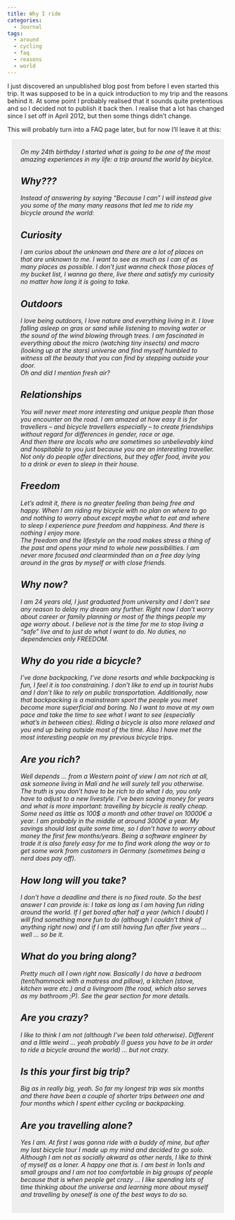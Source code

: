 ```yaml
---
title: Why I ride
categories:
  - Journal
tags:
  - around
  - cycling
  - faq
  - reasons
  - world
---
```

I just discovered an unpublished blog post from before I even started this trip. It was supposed to be in a quick introduction to my trip and the reasons behind it. At some point I probably realised that it sounds quite pretentious and so I decided not to publish it back then. I realise that a lot has changed since I set off in April 2012, but then some things didn&#8217;t change.

This will probably turn into a FAQ page later, but for now I&#8217;ll leave it at this:

<div style="background-color:#EEEEEE;padding:20px;font-style:italic;margin:10px;">
  On my 24th birthday I started what is going to be one of the most amazing experiences in my life: a trip around the world by bicylce.</p> <h2>
    Why???
  </h2>
  
  <p>
    Instead of answering by saying “Because I can” I will instead give you some of the many many reasons that led me to ride my bicycle around the world:
  </p>
  
  <h2>
    Curiosity
  </h2>
  
  <p>
    I am curios about the unknown and there are a lot of places on that are unknown to me. I want to see as much as I can of as many places as possible. I don’t just wanna check those places of my bucket list, I wanna go there, live there and satisfy my curiosity no matter how long it is going to take.
  </p>
  
  <h2>
    Outdoors
  </h2>
  
  <p>
    I love being outdoors, I love nature and everything living in it. I love falling asleep on gras or sand while listening to moving water or the sound of the wind blowing through trees. I am fascinated in everything about the micro (watching tiny insects) and macro (looking up at the stars) universe and find myself humbled to witness all the beauty that you can find by stepping outside your door.<br /> Oh and did I mention fresh air?
  </p>
  
  <h2>
    Relationships
  </h2>
  
  <p>
    You will never meet more interesting and unique people than those you encounter on the road. I am amazed at how easy it is for travellers &#8211; and bicycle travellers especially &#8211; to create friendships without regard for differences in gender, race or age.<br /> And then there are locals who are sometimes so unbelievably kind and hospitable to you just because you are an interesting traveller. Not only do people offer directions, but they offer food, invite you to a drink or even to sleep in their house.
  </p>
  
  <h2>
    Freedom
  </h2>
  
  <p>
    Let’s admit it, there is no greater feeling than being free and happy. When I am riding my bicycle with no plan on where to go and nothing to worry about except maybe what to eat and where to sleep I experience pure freedom and happiness. And there is nothing I enjoy more.<br /> The freedom and the lifestyle on the road makes stress a thing of the past and opens your mind to whole new possibilities. I am never more focused and clearminded than on a free day lying around in the gras by myself or with close friends.
  </p>
  
  <h2>
    Why now?
  </h2>
  
  <p>
    I am 24 years old, I just graduated from university and I don’t see any reason to delay my dream any further. Right now I don’t worry about career or family planning or most of the things people my age worry about. I believe not is the time for me to stop living a “safe” live and to just do what I want to do. No duties, no dependencies only FREEDOM.
  </p>
  
  <h2>
    Why do you ride a bicycle?
  </h2>
  
  <p>
    I’ve done backpacking, I’ve done resorts and while backpacking is fun, I feel it is too constraining. I don’t like to end up in tourist hubs and I don’t like to rely on public transportation. Additionally, now that backpacking is a mainstream sport the people you meet become more superficial and boring. No I want to move at my own pace and take the time to see what I want to see (especially what’s in between cities). Riding a bicycle is also more relaxed and you end up being outside most of the time. Also I have met the most interesting people on my previous bicycle trips.
  </p>
  
  <h2>
    Are you rich?
  </h2>
  
  <p>
    Well depends &#8230; from a Western point of view I am not rich at all, ask someone living in Mali and he will surely tell you otherwise. The truth is you don’t have to be rich to do what I do, you only have to adjust to a new livestyle. I’ve been saving money for years and what is more important: travelling by bicycle is really cheap. Some need as little as 100$ a month and other travel on 10000€ a year. I am probably in the middle at around 3000€ a year. My savings should last quite some time, so I don’t have to worry about money the first few months/years. Being a software engineer by trade it is also farely easy for me to find work along the way or to get some work from customers in Germany (sometimes being a nerd does pay off).
  </p>
  
  <h2>
    How long will you take?
  </h2>
  
  <p>
    I don’t have a deadline and there is no fixed route. So the best answer I can provide is: I take as long as I am having fun riding around the world. If I get bored after half a year (which I doubt) I will find something more fun to do (although I couldn’t think of anything right now) and if I am still having fun after five years &#8230; well &#8230; so be it.
  </p>
  
  <h2>
    What do you bring along?
  </h2>
  
  <p>
    Pretty much all I own right now. Basically I do have a bedroom (tent/hammock with a matress and pillow), a kitchen (stove, kitchen ware etc.) and a livingroom (the road, which also serves as my bathroom ;P). See the gear section for more details.
  </p>
  
  <h2>
    Are you crazy?
  </h2>
  
  <p>
    I like to think I am not (although I’ve been told otherwise). Different and a little weird &#8230; yeah probably (I guess you have to be in order to ride a bicycle around the world) &#8230; but not crazy.
  </p>
  
  <h2>
    Is this your first big trip?
  </h2>
  
  <p>
    Big as in really big, yeah. So far my longest trip was six months and there have been a couple of shorter trips between one and four months which I spent either cycling or backpacking.
  </p>
  
  <h2>
    Are you travelling alone?
  </h2>
  
  <p>
    Yes I am. At first I was gonna ride with a buddy of mine, but after my last bicycle tour I made up my mind and decided to go solo. Although I am not as socially akward as other nerds, I like to think of myself as a loner. A happy one that is. I am best in 1on1s and small groups and I am not too comfortable in big groups of people because that is when people get crazy &#8230; I like spending lots of time thinking about the universe and learning more about myself and travelling by oneself is one of the best ways to do so.
  </p>
</div>